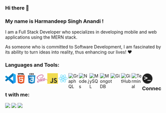 ### Hi there 👋
### My name is Harmandeep Singh Anandi !

I am a Full Stack Developer who specializes in developing mobile and web applications using the MERN stack.

As someone who is committed to Software Development, I am fascinated by its ability to turn ideas into reality, thus enhancing our lives! :heart:

<!-- You can check my <a href="" target="blank" >Portfolio</a>. -->

### Languages and Tools:

<img align="left" alt="Visual Studio Code" width="34px" src="https://raw.githubusercontent.com/github/explore/80688e429a7d4ef2fca1e82350fe8e3517d3494d/topics/visual-studio-code/visual-studio-code.png" />
<img align="left" alt="HTML5" width="34px" src="https://raw.githubusercontent.com/github/explore/80688e429a7d4ef2fca1e82350fe8e3517d3494d/topics/html/html.png" />
<img align="left" alt="CSS3" width="34px" src="https://raw.githubusercontent.com/github/explore/80688e429a7d4ef2fca1e82350fe8e3517d3494d/topics/css/css.png" />
<img align="left" alt="Sass" width="34px" src="https://raw.githubusercontent.com/github/explore/80688e429a7d4ef2fca1e82350fe8e3517d3494d/topics/sass/sass.png" />
<img align="left" alt="JavaScript" width="34px" src="https://raw.githubusercontent.com/github/explore/80688e429a7d4ef2fca1e82350fe8e3517d3494d/topics/javascript/javascript.png" />
<img align="left" alt="React" width="34px" src="https://raw.githubusercontent.com/github/explore/80688e429a7d4ef2fca1e82350fe8e3517d3494d/topics/react/react.png" />
<img align="left" alt="GraphQL" width="34px" src="https://img.icons8.com/color/144/000000/graphql.png"/>
<img align="left" alt="Node.js" width="34px" src="https://img.icons8.com/color/96/000000/nodejs.png"/>
<img align="left" alt="MySQL" width="34px" src="https://img.icons8.com/color/144/000000/mysql-logo.png"/>
<img align="left" alt="MongoDB" width="34px" src="https://img.icons8.com/external-tal-revivo-shadow-tal-revivo/96/000000/external-mongodb-a-cross-platform-document-oriented-database-program-logo-shadow-tal-revivo.png"/>
<img align="left" alt="Git" width="34px" src="https://img.icons8.com/color/144/000000/git.png"/>
<img align="left" alt="GitHub" width="34px" src="https://img.icons8.com/glyph-neue/128/000000/github.png"/>
<img align="left" alt="Terminal" width="34px" src="https://img.icons8.com/wired/128/000000/postman-api.png"/>
<img align="left" alt="Terminal" width="34px" src="https://raw.githubusercontent.com/github/explore/80688e429a7d4ef2fca1e82350fe8e3517d3494d/topics/terminal/terminal.png" />

<br />

### Connect with me:

<span align="center">
<a href="mailto:hsinghanandi@gmail.com" target="_blank"><img src="https://img.icons8.com/color/48/000000/gmail-new.png"/></a>
<a href="https://www.linkedin.com/in/hsinghanandi/" target="_blank"><img src="https://img.icons8.com/fluency/48/000000/linkedin.png"/></a>
<a href="https://twitter.com/hsinghanandi" target="_blank"><img src="https://img.icons8.com/color/48/000000/twitter--v1.png"/></a>
</span>

<!--
**hsinghanandi/hsinghanandi** is a ✨ _special_ ✨ repository because its `README.md` (this file) appears on your GitHub profile.
-->
